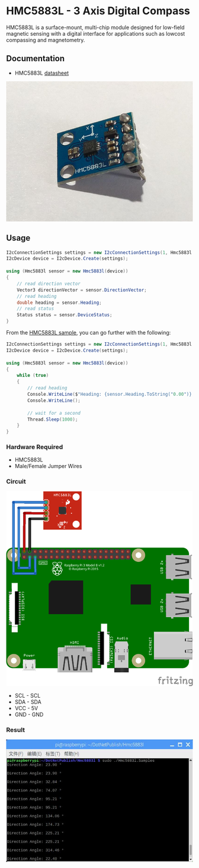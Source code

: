 # HMC5883L - 3 Axis Digital Compass

HMC5883L is a surface-mount, multi-chip module designed for low-field magnetic sensing with a digital interface for applications such as lowcost compassing and magnetometry.

## Documentation

- HMC5883L [datasheet](https://cdn.datasheetspdf.com/pdf-down/H/M/C/HMC5883L-Honeywell.pdf)

![sensor](sensor.jpg)

## Usage

```C#
I2cConnectionSettings settings = new I2cConnectionSettings(1, Hmc5883l.DefaultI2cAddress);
I2cDevice device = I2cDevice.Create(settings);

using (Hmc5883l sensor = new Hmc5883l(device))
{
    // read direction vector
    Vector3 directionVector = sensor.DirectionVector;
    // read heading
    double heading = sensor.Heading;
    // read status
    Status status = sensor.DeviceStatus;
}

```

From the [HMC5883L sample](https://github.com/dotnet/iot/tree/main/src/devices/Hmc5883l/samples), you can go further with the following:

```C#
I2cConnectionSettings settings = new I2cConnectionSettings(1, Hmc5883l.DefaultI2cAddress);
I2cDevice device = I2cDevice.Create(settings);

using (Hmc5883l sensor = new Hmc5883l(device))
{
    while (true)
    {
        // read heading
        Console.WriteLine($"Heading: {sensor.Heading.ToString("0.00")} °");
        Console.WriteLine();

        // wait for a second
        Thread.Sleep(1000);
    }
}

```

### Hardware Required

- HMC5883L
- Male/Female Jumper Wires

### Circuit

![circuit](./HMC5883L_circuit_bb.png)

- SCL - SCL
- SDA - SDA
- VCC - 5V
- GND - GND

### Result

![running result](./RunningResult.jpg)
